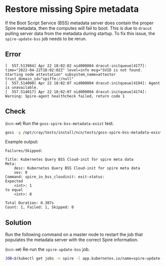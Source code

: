 # Restore missing Spire metadata

If the Boot Script Service (BSS) metadata server does contain the proper Spire metadata, then the
computes will fail to boot. This is due to `dracut` pulling server data from the
metadata during startup. To fix this issue, the `spire-update-bss` job needs
to be rerun.

## Error

```text
[  557.513984] Apr 22 18:02:02 nid000004 dracut-initqueue[4177]: time="2022-04-22T18:02:02Z" level=info msg="SVID is not found. Starting node attestation" subsystem_name=attestor trust_domain_id="spiffe://null"
[  557.514000] Apr 22 18:02:07 nid000004 dracut-initqueue[4194]: Agent is unavailable.
[  557.514017] Apr 22 18:02:07 nid000004 dracut-initqueue[4174]: Warning: Spire-agent healthcheck failed, return code 1
```

## Check

(`ncn-m#`) Run the `goss-spire-bss-metadata-exist` test.

```bash
goss -g /opt/cray/tests/install/ncn/tests/goss-spire-bss-metadata-exist.yaml v
```

Example output:

```text
Failures/Skipped:

Title: Kubernetes Query BSS Cloud-init for spire meta data
Meta:
    desc: Kubernetes Query BSS Cloud-init for spire meta data
    sev: 0
Command: spire_in_bss_cloudinit: exit-status:
Expected
    <int>: 1
to equal
    <int>: 0

Total Duration: 0.387s
Count: 1, Failed: 1, Skipped: 0
```

## Solution

Run the following command on a master node to restart the job that populates
the metadata server with the correct Spire information.

(`ncn-m#`) Re-run the `spire-update-bss` job.

```bash
JOB=$(kubectl get jobs -n spire -l app.kubernetes.io/name=spire-update-bss --no-headers -oname |sort -u | tail -n1); kubectl get -n spire $JOB -o json  | jq 'del(.spec.selector,.spec.template.metadata.labels)' | kubectl replace --force -f -
```
